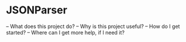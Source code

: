 # JSONParser
– What does this project do?
– Why is this project useful?
– How do I get started?
– Where can I get more help, if I need it?
